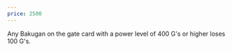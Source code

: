 ```yaml
---
price: 2500
---
```

Any Bakugan on the gate card with a power level of 400 G's or higher loses 100 G's.